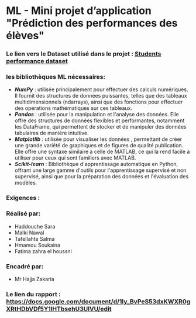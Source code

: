 # ML - Mini projet d’application "Prédiction des performances des élèves"

### Le lien vers le Dataset utilisé dans le projet : [Students performance dataset](https://www.kaggle.com/datasets/bhavikjikadara/student-study-performance)


### les bibliothèques ML nécessaires:
- ***NumPy*** : utilisée principalement pour effectuer des calculs numériques. Il fournit des structures de données puissantes, telles que des tableaux multidimensionnels (ndarrays), ainsi que des fonctions pour effectuer des opérations mathématiques sur ces tableaux.
- ***Pandas*** : utilisée pour la manipulation et l'analyse des données. Elle offre des structures de données flexibles et performantes, notamment les DataFrame, qui permettent de stocker et de manipuler des données tabulaires de manière intuitive.
- ***Matplotlib*** : utilisée pour visualiser les données , permettant de créer une grande variété de graphiques et de figures de qualité publication. Elle offre une syntaxe similaire à celle de MATLAB, ce qui la rend facile à utiliser pour ceux qui sont familiers avec MATLAB.
- ***Scikit-learn*** : Bibliothèque d'apprentissage automatique en Python, offrant une large gamme d'outils pour l'apprentissage supervisé et non supervisé, ainsi que pour la préparation des données et l'évaluation des modèles.
### Exigences :

### Réalisé par:
- Haddouche Sara
- Malki Nawal
- Tafellahte Salma
- Hmamou Soukaina
- Fatima zahra el houssni

### Encadré par:
- Mr Hajja Zakaria

### Le lien du rapport : https://docs.google.com/document/d/1Iy_BvPeS53dxKWXR0gXRtHDbVDf5Y1lHTbsehU3UIVU/edit


